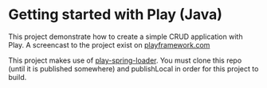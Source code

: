# Getting started with Play (Java)

This project demonstrate how to create a simple CRUD application with Play. A screencast to the project exist on [playframework.com](http://playframework.com)

This project makes use of [play-spring-loader](https://github.com/remithieblin/play-spring-loader). You must clone this repo (until it is published somewhere) and publishLocal in order for this project to build.
